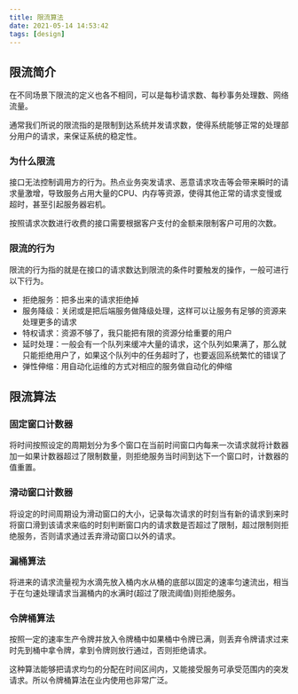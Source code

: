 ```yaml
---
title: 限流算法
date: 2021-05-14 14:53:42
tags: [design]
---
```


## 限流简介

在不同场景下限流的定义也各不相同，可以是每秒请求数、每秒事务处理数、网络流量。

通常我们所说的限流指的是限制到达系统并发请求数，使得系统能够正常的处理部分用户的请求，来保证系统的稳定性。

### 为什么限流

接口无法控制调用方的行为。热点业务突发请求、恶意请求攻击等会带来瞬时的请求量激增，导致服务占用大量的CPU、内存等资源，使得其他正常的请求变慢或超时，甚至引起服务器宕机。

按照请求次数进行收费的接口需要根据客户支付的金额来限制客户可用的次数。

### 限流的行为

限流的行为指的就是在接口的请求数达到限流的条件时要触发的操作，一般可进行以下行为。

* 拒绝服务：把多出来的请求拒绝掉
* 服务降级：关闭或是把后端服务做降级处理，这样可以让服务有足够的资源来处理更多的请求
* 特权请求：资源不够了，我只能把有限的资源分给重要的用户
* 延时处理：一般会有一个队列来缓冲大量的请求，这个队列如果满了，那么就只能拒绝用户了，如果这个队列中的任务超时了，也要返回系统繁忙的错误了
* 弹性伸缩：用自动化运维的方式对相应的服务做自动化的伸缩

<!--more-->

## 限流算法

### 固定窗口计数器

将时间按照设定的周期划分为多个窗口在当前时间窗口内每来一次请求就将计数器加一如果计数器超过了限制数量，则拒绝服务当时间到达下一个窗口时，计数器的值重置。

### 滑动窗口计数器

将设定的时间周期设为滑动窗口的大小，记录每次请求的时刻当有新的请求到来时将窗口滑到该请求来临的时刻判断窗口内的请求数是否超过了限制，超过限制则拒绝服务，否则请求通过丢弃滑动窗口以外的请求。

### 漏桶算法

将进来的请求流量视为水滴先放入桶内水从桶的底部以固定的速率匀速流出，相当于在匀速处理请求当漏桶内的水满时(超过了限流阈值)则拒绝服务。

### 令牌桶算法

按照一定的速率生产令牌并放入令牌桶中如果桶中令牌已满，则丢弃令牌请求过来时先到桶中拿令牌，拿到令牌则放行通过，否则拒绝请求。

这种算法能够把请求均匀的分配在时间区间内，又能接受服务可承受范围内的突发请求。所以令牌桶算法在业内使用也非常广泛。
